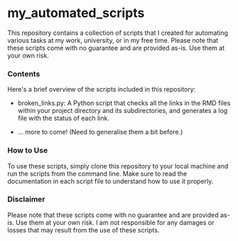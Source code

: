 # my_automated_scripts

This repository contains a collection of scripts that I created for automating various tasks at my work, university, or in my free time. Please note that these scripts come with no guarantee and are provided as-is. Use them at your own risk.

### Contents
Here's a brief overview of the scripts included in this repository:

- broken_links.py: A Python script that checks all the links in the RMD files within your project directory and its subdirectories, and generates a log file with the status of each link.

- ... more to come! (Need to generalise them a bit before.)


### How to Use
To use these scripts, simply clone this repository to your local machine and run the scripts from the command line. Make sure to read the documentation in each script file to understand how to use it properly.

### Disclaimer
Please note that these scripts come with no guarantee and are provided as-is. Use them at your own risk. I am not responsible for any damages or losses that may result from the use of these scripts.
